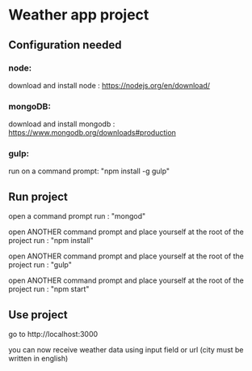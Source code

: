 # Weather app project


## Configuration needed

### node:
download and install node : https://nodejs.org/en/download/

### mongoDB:
download and install mongodb : https://www.mongodb.org/downloads#production

### gulp:
run on a command prompt: "npm install -g gulp"


## Run project

open a command prompt
run : "mongod"

open ANOTHER command prompt and place yourself at the root of the project
run : "npm install"

open ANOTHER command prompt and place yourself at the root of the project
run : "gulp"

open ANOTHER command prompt and place yourself at the root of the project
run : "npm start"


## Use project

go to http://localhost:3000

you can now receive weather data using input field or url (city must be written in english)
